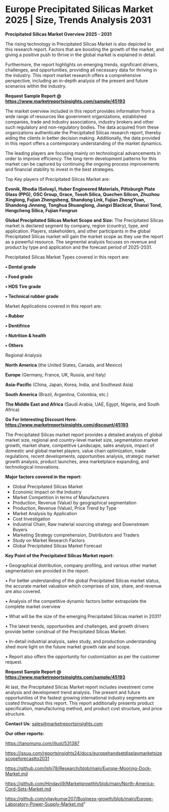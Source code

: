 # Europe Precipitated Silicas Market 2025 | Size, Trends Analysis 2031

<Strong> Precipitated Silicas Market Overview 2025 - 2031</strong>

The rising technology in Precipitated Silicas Market is also depicted in this research report. Factors that are boosting the growth of the market, and giving a positive push to thrive in the global market is explained in detail.

Furthermore, the report highlights on emerging trends, significant drivers, challenges, and opportunities, providing all necessary data for thriving in the industry. This report market research offers a comprehensive perspective, including an in-depth analysis of the present and future scenarios within the industry.

<strong>Request Sample Report @ <a href=https://www.marketreportsinsights.com/sample/45193>https://www.marketreportsinsights.com/sample/45193</a></strong>

The market overview included in this report provides information from a wide range of resources like government organizations, established companies, trade and industry associations, industry brokers and other such regulatory and non-regulatory bodies. The data acquired from these organizations authenticate the Precipitated Silicas research report, thereby aiding the clients in better decision making. Additionally, the data provided in this report offers a contemporary understanding of the market dynamics.

The leading players are focusing mainly on technological advancements in order to improve efficiency. The long-term development patterns for this market can be captured by continuing the ongoing process improvements and financial stability to invest in the best strategies.

Top Key players of Precipitated Silicas Market are:

<strong>Evonik, Rhodia (Solvay), Huber Engineered Materials, Pittsburgh Plate Glass (PPG), OSC Group, Grace, Tosoh Silica, Quechen Silicon, Zhuzhou Xinglong, Fujian Zhengsheng, Shandong Link, Fujian ZhengYuan, Shandong Jinneng, Tonghua Shuanglong, Jiangxi Blackcat, Shanxi Tond, Hengcheng Silica, Fujian Fengrun</strong>

<strong><b>Global Precipitated Silicas Market Scope and Size:</b></strong>
The Precipitated Silicas market is declared segment by company, region (country), type, and application. Players, stakeholders, and other participants in the global Precipitated Silicas market will gain the market scope as they use the report as a powerful resource. The segmental analysis focuses on revenue and product by type and application and the forecast period of 2025-2031.

Precipitated Silicas Market Types covered in this report are:

<strong>•  Dental grade

•  Food grade

•  HDS Tire grade

•  Technical rubber grade</strong>

Market Applications covered in this report are:

<strong>•  Rubber

•  Dentifrice

•  Nutrition & health

•  Others</strong> 

Regional Analysis

<strong>North America</strong> (the United States, Canada, and Mexico)

<strong>Europe</strong> (Germany, France, UK, Russia, and Italy)

<strong>Asia-Pacific</strong> (China, Japan, Korea, India, and Southeast Asia)

<strong>South America</strong> (Brazil, Argentina, Colombia, etc.)

<strong>The Middle East and Africa</strong> (Saudi Arabia, UAE, Egypt, Nigeria, and South Africa)

<strong>Go For Interesting Discount Here: <a href=https://www.marketreportsinsights.com/discount/45193>https://www.marketreportsinsights.com/discount/45193</a></strong>

The Precipitated Silicas market report provides a detailed analysis of global market size, regional and country-level market size, segmentation market growth, market share, competitive Landscape, sales analysis, impact of domestic and global market players, value chain optimization, trade regulations, recent developments, opportunities analysis, strategic market growth analysis, product launches, area marketplace expanding, and technological innovations.

<strong><b>Major factors covered in the report:</b></strong>
<ul>
  <li>Global Precipitated Silicas Market </li>
  <li>Economic Impact on the Industry</li>
  <li>Market Competition in terms of Manufacturers</li>
  <li>Production, Revenue (Value) by geographical segmentation</li>
  <li>Production, Revenue (Value), Price Trend by Type</li>
  <li>Market Analysis by Application</li>
  <li>Cost Investigation</li>
  <li>Industrial Chain, Raw material sourcing strategy and Downstream Buyers</li>
  <li>Marketing Strategy comprehension, Distributors and Traders</li>
  <li>Study on Market Research Factors</li>
  <li>Global Precipitated Silicas Market Forecast</li>
</ul>

<strong><b>Key Point of the Precipitated Silicas Market report:</b></strong>

• Geographical distribution, company profiling, and various other market segmentation are provided in the report.

• For better understanding of the global Precipitated Silicas market status, the accurate market valuation which comprises of size, share, and revenue are also covered.

• Analysis of the competitive dynamic factors better extrapolate the complete market overview

• What will be the size of the emerging Precipitated Silicas market in 2031?

• The latest trends, opportunities and challenges, and growth drivers provide better construal of the Precipitated Silicas Market.

• In-detail industrial analysis, sales study, and production understanding shed more light on the future market growth rate and scope.

• Report also offers the opportunity for customization as per the customer request.

<strong>Request Sample Report @ <a href=https://www.marketreportsinsights.com/sample/45193>https://www.marketreportsinsights.com/sample/45193</a></strong>

At last, the Precipitated Silicas Market report includes investment come analysis and development trend analysis. The present and future opportunities of the fastest growing international industry segments are coated throughout this report. This report additionally presents product specification, manufacturing method, and product cost structure, and price structure.

<strong>Contact Us:</strong>
sales@marketreportsinsights.com

<strong>Our other reports:</strong>

<a href=https://tanomuno.com/illust/531387>https://tanomuno.com/illust/531387</a>

<a href=https://issuu.com/reportsinsights24/docs/europehandsetdisplaymarketsizescopeforecastto2031>https://issuu.com/reportsinsights24/docs/europehandsetdisplaymarketsizescopeforecastto2031</a>

<a href=https://github.com/Ishi78/Research/blob/main/Europe-Mooring-Dock-Market.md>https://github.com/Ishi78/Research/blob/main/Europe-Mooring-Dock-Market.md</a>

<a href=https://github.com/Hindavii9/Marketgrowthh/blob/main/North-America-Cord-Sets-Market.md>https://github.com/Hindavii9/Marketgrowthh/blob/main/North-America-Cord-Sets-Market.md</a>

<a href=https://github.com/vijaykumar207/Business-growth/blob/main/Europe-Laboratory-Power-Supply-Market.md>https://github.com/vijaykumar207/Business-growth/blob/main/Europe-Laboratory-Power-Supply-Market.md</a>"

